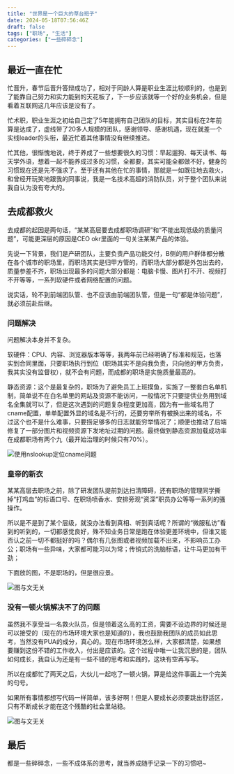 ```yaml
---
title: "世界是一个巨大的草台班子"
date: 2024-05-18T07:56:46Z
draft: false
tags: ["职场", "生活"]
categories: ["一些碎碎念"]
---
```


## 最近一直在忙

忙晋升，春节后晋升答辩成功了，相对于同龄人算是职业生涯比较顺利的，也是到了能靠自己努力和实力能到的天花板了，下一步应该就等一个好的业务机会，但是看着互联网这几年应该是没有了。

忙术职，职业生涯之初给自己定了5年能拥有自己团队的目标，其实目标在2年前算是达成了，虚线带了20多人规模的团队，感谢领导、感谢机遇，现在就差一个实线leader的头衔，最近忙着其他事情没有继续推进。

忙其他，很惭愧地说，终于养成了一些想要很久的习惯：早起遛狗、每天读书、每天学外语，想着一起不能养成过多的习惯，全都要，其实可能全都做不好，健身的习惯现在还是先不强求了。至于还有其他在忙的事情，那就是一如既往地去救火，和曾经开玩笑地跟我的同事说，我是一名技术高超的消防队员，对于整个团队来说我自认为没有夸大的。

## 去成都救火

去成都的起因是两句话，“某某高层要去成都职场调研”和“不能出现低级的质量问题”，可能更深层的原因是CEO okr里面的一句关注某某产品的体验。

先说一下背景，我们是产研团队，主要负责产品功能交付，B侧的用户群体都分散在各个城市的职场里，而职场其实是归甲方管的，而职场大部分都是外包出去的，质量参差不齐，职场出现最多的问题大部分都是：电脑卡慢、图片打不开、视频打不开等等，一系列软硬件或者网络配置的问题。

说实话，轮不到前端团队管、也不应该由前端团队管，但是一句“都是体验问题”，就必须前赴后继。

### 问题解决

问题解决本身并不复杂。

软硬件：CPU、内容、浏览器版本等等，我两年前已经明确了标准和规范，也落实到合同里面，只要职场执行到位（职场其实不是向我负责，只向他的甲方负责，我其实没有监督权），就不会有问题，而成都的职场是实施质量最高的。

静态资源：这个是最复杂的，职场为了避免员工上班摸鱼，实施了一整套白名单机制，简单说不在白名单里的网站及资源不能访问，一般情况下只要提供业务用到域名全集就可以了，但是这次遇到的问题复杂程度更加高，因为有一些域名用了cname配置，单单配置外显的域名是不行的，还要穷举所有被换出来的域名，不过这个也不是什么难事，只要捞足够多的日志就能穷举情况了；顺便也推动了后端修复了一部分图片和视频资源下发地址过期的问题。最终做到静态资源加载成功率在成都职场有两个九（最开始治理的时候只有70%）。

![使用nslookup定位cname问题](https://pics.iknil.dev/imgs/2024_4_19.f0119573160bcb4c9b31e97d961e443a.1000.0.70.webp)

### 皇帝的新衣

某某高层去职场之前，除了研发团队提前到达扫清障碍，还有职场的管理同学撕掉“打鸡血”的标语口号、在职场喷香水、安排旁观“资深”职员办公等等一系列的骚操作。

所以是不是到了某个层级，就没办法看到真相、听到真话呢？所谓的“微服私访”看到的听到的，一切都感觉良好，殊不知业务日常是跑在体验更差环境中，但谁又能否认之前一切不都挺好的吗？偶尔有几张图或者视频加载不出来，不影响员工办公；职场有一些异味，大家都可能习以为常；传销式的洗脑标语，让牛马更加有干劲；

下面放的图，不是职场的，但是很应景。

![图与文无关](https://pics.iknil.dev/imgs/2024_4_19.d58dc6d0287c80ed2dbff106109ce349.1000.0.50.webp)

### 没有一顿火锅解决不了的问题

虽然我不享受当一名救火队员，但是领着这么高的工资，需要不设边界的时候还是可以接受的（现在的市场环境大家也是知道的），我也鼓励我团队的成员如此思考，当然没有PUA的成分，真心的。现在市场环境怎么样，大家都清楚，如果想要赚到这份不错的工作收入，付出是应该的。这个过程中唯一让我沉思的是，团队如何成长，我自认为还是有一些不错的思考和实践的，这块有空再写写。

所以在成都忙了两天之后，大伙儿一起吃了一顿火锅，算是给这件事画上一个完美的句号。

如果所有事情都想写代码一样简单，该多好啊！但是人要成长必须要跳出舒适区，只有不断成长才能在这个残酷的社会里站稳。

![图与文无关](https://pics.iknil.dev/imgs/2024_4_19.6cdbfac8ccbdad34dc75be9b21e6cfcc.1000.0.50.webp)

## 最后

都是一些碎碎念，一些不成体系的思考，就当养成随手记录一下的习惯吧~